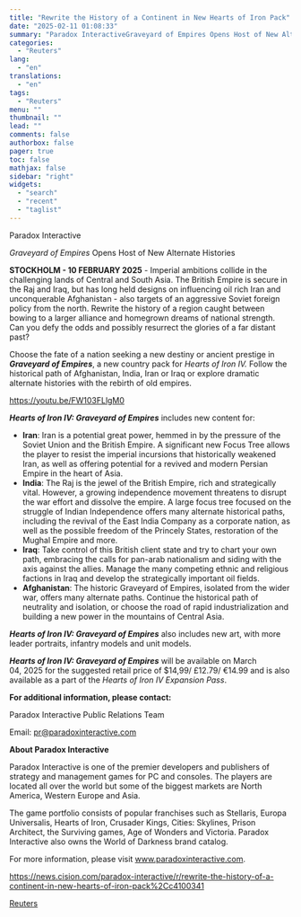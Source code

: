 ```yaml
---
title: "Rewrite the History of a Continent in New Hearts of Iron Pack"
date: "2025-02-11 01:08:33"
summary: "Paradox InteractiveGraveyard of Empires Opens Host of New Alternate HistoriesSTOCKHOLM - 10 FEBRUARY 2025 - Imperial ambitions collide in the challenging lands of Central and South Asia. The British Empire is secure in the Raj and Iraq, but has long held designs on influencing oil rich Iran and unconquerable Afghanistan..."
categories:
  - "Reuters"
lang:
  - "en"
translations:
  - "en"
tags:
  - "Reuters"
menu: ""
thumbnail: ""
lead: ""
comments: false
authorbox: false
pager: true
toc: false
mathjax: false
sidebar: "right"
widgets:
  - "search"
  - "recent"
  - "taglist"
---
```


Paradox Interactive

*Graveyard of Empires* Opens Host of New Alternate Histories

**STOCKHOLM - 10 FEBRUARY 2025** - Imperial ambitions collide in the challenging lands of Central and South Asia. The British Empire is secure in the Raj and Iraq, but has long held designs on influencing oil rich Iran and unconquerable Afghanistan - also targets of an aggressive Soviet foreign policy from the north. Rewrite the history of a region caught between bowing to a larger alliance and homegrown dreams of national strength. Can you defy the odds and possibly resurrect the glories of a far distant past?

Choose the fate of a nation seeking a new destiny or ancient prestige in ***Graveyard of Empires***, a new country pack for *Hearts of Iron IV.* Follow the historical path of Afghanistan, India, Iran or Iraq or explore dramatic alternate histories with the rebirth of old empires.

https://youtu.be/FW103FLlgM0

***Hearts of Iron IV: Graveyard of Empires*** includes new content for:

* **Iran**: Iran is a potential great power, hemmed in by the pressure of the Soviet Union and the British Empire. A significant new Focus Tree allows the player to resist the imperial incursions that historically weakened Iran, as well as offering potential for a revived and modern Persian Empire in the heart of Asia.
* **India**: The Raj is the jewel of the British Empire, rich and strategically vital. However, a growing independence movement threatens to disrupt the war effort and dissolve the empire. A large focus tree focused on the struggle of Indian Independence offers many alternate historical paths, including the revival of the East India Company as a corporate nation, as well as the possible freedom of the Princely States, restoration of the Mughal Empire and more.
* **Iraq**: Take control of this British client state and try to chart your own path, embracing the calls for pan-arab nationalism and siding with the axis against the allies. Manage the many competing ethnic and religious factions in Iraq and develop the strategically important oil fields.
* **Afghanistan**: The historic Graveyard of Empires, isolated from the wider war, offers many alternate paths. Continue the historical path of neutrality and isolation, or choose the road of rapid industrialization and building a new power in the mountains of Central Asia.

***Hearts of Iron IV: Graveyard of Empires*** also includes new art, with more leader portraits, infantry models and unit models.

***Hearts of Iron IV: Graveyard of Empires*** will be available on March 04, 2025 for the suggested retail price of $14,99/ £12.79/ €14.99 and is also available as a part of the *Hearts of Iron IV Expansion Pass*.

**For additional information, please contact:**

Paradox Interactive Public Relations Team

Email: pr@paradoxinteractive.com

**About Paradox Interactive**

Paradox Interactive is one of the premier developers and publishers of strategy and management games for PC and consoles. The players are located all over the world but some of the biggest markets are North America, Western Europe and Asia.

The game portfolio consists of popular franchises such as Stellaris, Europa Universalis, Hearts of Iron, Crusader Kings, Cities: Skylines, Prison Architect, the Surviving games, Age of Wonders and Victoria. Paradox Interactive also owns the World of Darkness brand catalog.

For more information, please visit www.paradoxinteractive.com.

https://news.cision.com/paradox-interactive/r/rewrite-the-history-of-a-continent-in-new-hearts-of-iron-pack%2Cc4100341

[Reuters](https://www.tradingview.com/news/reuters.com,2025-02-10:newsml_Wkr3yCFS7:0-rewrite-the-history-of-a-continent-in-new-hearts-of-iron-pack/)
